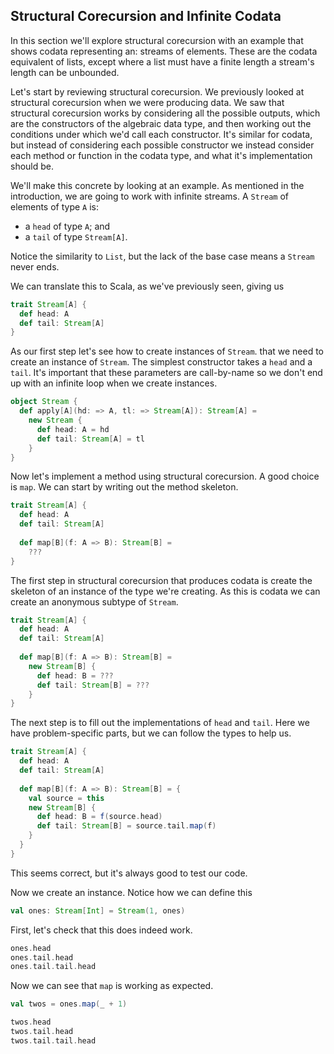 ## Structural Corecursion and Infinite Codata

In this section we'll explore structural corecursion with an example that shows codata representing an: streams of elements. These are the codata equivalent of lists, except where a list must have a finite length a stream's length can be unbounded.

Let's start by reviewing structural corecursion. We previously looked at structural corecursion when we were producing data.
We saw that structural corecursion works by considering all the possible outputs, which are the constructors of the algebraic data type, and then working out the conditions under which we'd call each constructor. It's similar for codata, but instead of considering each possible constructor we instead consider each method or function in the codata type, and what it's implementation should be.

We'll make this concrete by looking at an example. As mentioned in the introduction, we are going to work with infinite streams. A `Stream` of elements of type `A` is:

- a `head` of type `A`; and
- a `tail` of type `Stream[A]`.

Notice the similarity to `List`, but the lack of the base case means a `Stream` never ends.

We can translate this to Scala, as we've previously seen, giving us

```scala mdoc:silent
trait Stream[A] {
  def head: A
  def tail: Stream[A]
}
```

As our first step let's see how to create instances of `Stream`. that we need to create an instance of `Stream`. The simplest constructor takes a `head` and a `tail`. It's important that these parameters are call-by-name so we don't end up with an infinite loop when we create instances.

```scala mdoc:silent
object Stream {
  def apply[A](hd: => A, tl: => Stream[A]): Stream[A] =
    new Stream {
      def head: A = hd
      def tail: Stream[A] = tl
    }
}
```


Now let's implement a method using structural corecursion. A good choice is `map`. We can start by writing out the method skeleton.

```scala mdoc:reset:silent
trait Stream[A] {
  def head: A
  def tail: Stream[A]
  
  def map[B](f: A => B): Stream[B] =
    ???
}
```

The first step in structural corecursion that produces codata is create the skeleton of an instance of the type we're creating. As this is codata we can create an anonymous subtype of `Stream`.

```scala mdoc:reset:silent
trait Stream[A] {
  def head: A
  def tail: Stream[A]
  
  def map[B](f: A => B): Stream[B] =
    new Stream[B] {
      def head: B = ???
      def tail: Stream[B] = ???
    }
}
```

The next step is to fill out the implementations of `head` and `tail`. Here we have problem-specific parts, but we can follow the types to help us.

```scala mdoc:reset:silent
trait Stream[A] {
  def head: A
  def tail: Stream[A]
  
  def map[B](f: A => B): Stream[B] = {
    val source = this
    new Stream[B] {
      def head: B = f(source.head)
      def tail: Stream[B] = source.tail.map(f)
    }
  }
}
```

This seems correct, but it's always good to test our code. 


Now we create an instance. Notice how we can define this

```scala mdoc:silent
val ones: Stream[Int] = Stream(1, ones)
```

First, let's check that this does indeed work.

```scala mdoc
ones.head
ones.tail.head
ones.tail.tail.head
```

Now we can see that `map` is working as expected.

```scala mdoc:silent
val twos = ones.map(_ + 1)
```

```scala mdoc
twos.head
twos.tail.head
twos.tail.tail.head
```

